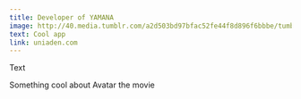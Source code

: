 ```yaml
---
title: Developer of YAMANA
image: http://40.media.tumblr.com/a2d503bd97bfac52fe44f8d896f6bbbe/tumblr_nn4f6jKGzN1stn28do1_1280.jpg
text: Cool app
link: uniaden.com
---
```

Text

Something cool about Avatar the movie
